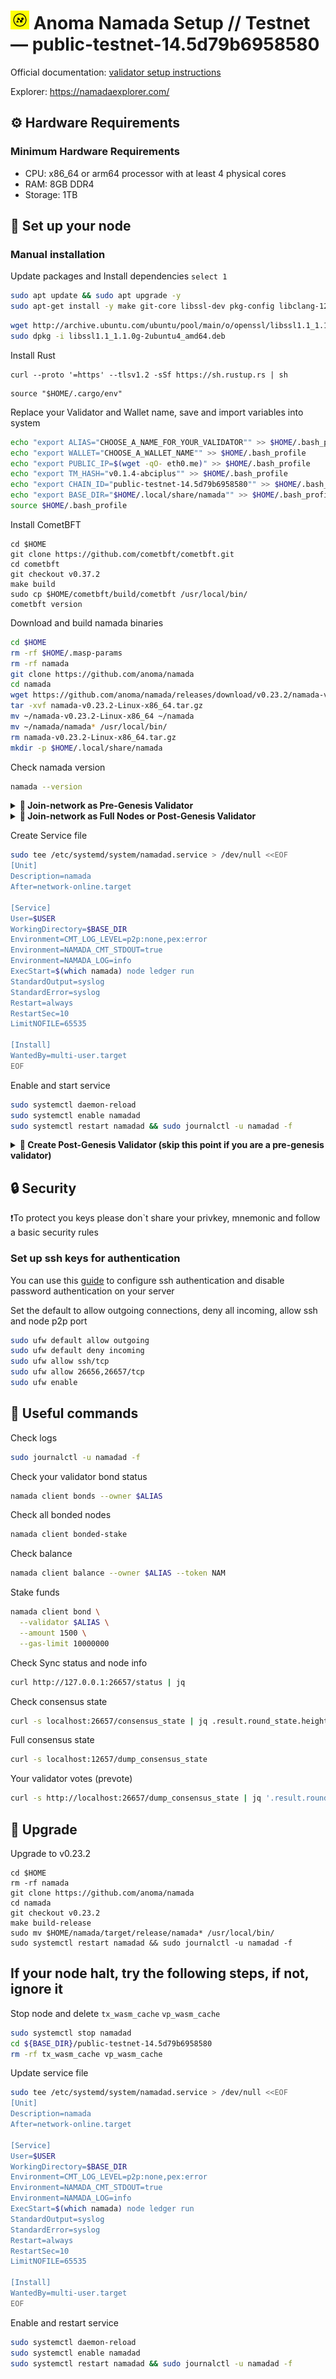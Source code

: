<h1 align="left"> 
<img src="https://raw.githubusercontent.com/itrocket-team/testnet_guides/main/utils/basket/namada.jpg" alt="Namada" width="30" height="30">
 Anoma Namada Setup // Testnet — public-testnet-14.5d79b6958580   
</h1>

Official documentation: [validator setup instructions](https://docs.namada.net/testnets/environment-setup.html)

Explorer: https://namadaexplorer.com/

## ⚙️ Hardware Requirements
### Minimum Hardware Requirements 
 - CPU: x86_64 or arm64 processor with at least 4 physical cores
 - RAM: 8GB DDR4
 - Storage: 1TB

## 🔧 Set up your node
### Manual installation

Update packages and Install dependencies `select 1`

~~~bash
sudo apt update && sudo apt upgrade -y
sudo apt-get install -y make git-core libssl-dev pkg-config libclang-12-dev build-essential protobuf-compiler
~~~
~~~bash
wget http://archive.ubuntu.com/ubuntu/pool/main/o/openssl/libssl1.1_1.1.0g-2ubuntu4_amd64.deb
sudo dpkg -i libssl1.1_1.1.0g-2ubuntu4_amd64.deb
~~~

Install Rust
~~~
curl --proto '=https' --tlsv1.2 -sSf https://sh.rustup.rs | sh
~~~
~~~
source "$HOME/.cargo/env"
~~~

Replace your Validator and Wallet name, save and import variables into system

~~~bash
echo "export ALIAS="CHOOSE_A_NAME_FOR_YOUR_VALIDATOR"" >> $HOME/.bash_profile
echo "export WALLET="CHOOSE_A_WALLET_NAME"" >> $HOME/.bash_profile
echo "export PUBLIC_IP=$(wget -qO- eth0.me)" >> $HOME/.bash_profile
echo "export TM_HASH="v0.1.4-abciplus"" >> $HOME/.bash_profile
echo "export CHAIN_ID="public-testnet-14.5d79b6958580"" >> $HOME/.bash_profile
echo "export BASE_DIR="$HOME/.local/share/namada"" >> $HOME/.bash_profile
source $HOME/.bash_profile
~~~

Install CometBFT

~~~
cd $HOME
git clone https://github.com/cometbft/cometbft.git
cd cometbft
git checkout v0.37.2
make build
sudo cp $HOME/cometbft/build/cometbft /usr/local/bin/
cometbft version
~~~

Download and build namada binaries

~~~bash
cd $HOME
rm -rf $HOME/.masp-params
rm -rf namada
git clone https://github.com/anoma/namada
cd namada
wget https://github.com/anoma/namada/releases/download/v0.23.2/namada-v0.23.2-Linux-x86_64.tar.gz
tar -xvf namada-v0.23.2-Linux-x86_64.tar.gz
mv ~/namada-v0.23.2-Linux-x86_64 ~/namada
mv ~/namada/namada* /usr/local/bin/
rm namada-v0.23.2-Linux-x86_64.tar.gz
mkdir -p $HOME/.local/share/namada
~~~

Check namada version

~~~bash
namada --version
~~~


<details>
  <summary><strong>🔗 Join-network as Pre-Genesis Validator</strong></summary>
  <br>
  
  📁 *Move your pre-genesis folder to `$BASE_DIR` and join the network:*

  ~~~bash
cd $HOME
cp -r ~/.namada/pre-genesis $BASE_DIR/
namada client utils join-network --chain-id $CHAIN_ID --genesis-validator $ALIAS
~~~

</details>

<details>
  <summary><strong>🔗 Join-network as Full Nodes or Post-Genesis Validator</strong></summary>

~~~bash
namada client utils join-network --chain-id $CHAIN_ID
~~~

</details>

Create Service file

~~~bash
sudo tee /etc/systemd/system/namadad.service > /dev/null <<EOF
[Unit]
Description=namada
After=network-online.target

[Service]
User=$USER
WorkingDirectory=$BASE_DIR
Environment=CMT_LOG_LEVEL=p2p:none,pex:error
Environment=NAMADA_CMT_STDOUT=true
Environment=NAMADA_LOG=info
ExecStart=$(which namada) node ledger run
StandardOutput=syslog
StandardError=syslog
Restart=always
RestartSec=10
LimitNOFILE=65535

[Install]
WantedBy=multi-user.target
EOF
~~~

Enable and start service

~~~bash
sudo systemctl daemon-reload
sudo systemctl enable namadad
sudo systemctl restart namadad && sudo journalctl -u namadad -f
~~~

</details>

<details>
  <summary><strong>🔗 Create Post-Genesis Validator (skip this point if you are a pre-genesis validator) </strong></summary>

Create wallet

~~~bash
namada wallet address gen --alias $WALLET
~~~

>Fund your wallet from [faucet](https://faucet.heliax.click/)

Create validator

>before creating a validator, you need to check the balance and make sure that the node is synched

Check Sync status, once your node is fully synced, the output from above will say `false`

~~~bash
curl http://127.0.0.1:26657/status | jq .result.sync_info.catching_up
~~~

Check your balance

~~~bash
namada client balance --owner $ALIAS --token NAM
~~~

Init validator

~~~bash
namada client init-validator \
  --alias $ALIAS \
  --source $WALLET \
  --commission-rate 0.1 \
  --max-commission-rate-change 0.01
~~~
  
Stake your funds

~~~bash
namada client bond \
  --validator $ALIAS \
  --amount 1500 \
  --gas-limit 10000000
  ~~~
  
Waiting more than 2 epoch and check your status

~~~bash
namada client bonds --owner $ALIAS
~~~

</details>

## 🔒 Security

❗To protect you keys please don`t share your privkey, mnemonic and follow a basic security rules


### Set up ssh keys for authentication
You can use this [guide](https://www.digitalocean.com/community/tutorials/how-to-set-up-ssh-keys-on-ubuntu-20-04) to configure ssh authentication and disable password authentication on your server

Set the default to allow outgoing connections, deny all incoming, allow ssh and node p2p port

~~~bash
sudo ufw default allow outgoing 
sudo ufw default deny incoming 
sudo ufw allow ssh/tcp 
sudo ufw allow 26656,26657/tcp
sudo ufw enable
~~~

## 📝 Useful commands

Check logs

~~~bash
sudo journalctl -u namadad -f
~~~

Check your validator bond status
~~~bash
namada client bonds --owner $ALIAS
~~~

Check all bonded nodes
~~~bash
namada client bonded-stake
~~~

Check balance

~~~bash
namada client balance --owner $ALIAS --token NAM
~~~

Stake funds

~~~bash
namada client bond \
  --validator $ALIAS \
  --amount 1500 \
  --gas-limit 10000000
~~~

Check Sync status and node info

~~~bash
curl http://127.0.0.1:26657/status | jq
~~~

Check consensus state

~~~bash
curl -s localhost:26657/consensus_state | jq .result.round_state.height_vote_set[0].prevotes_bit_array
~~~

Full consensus state

~~~bash
curl -s localhost:12657/dump_consensus_state
~~~

Your validator votes (prevote)

~~~bash
curl -s http://localhost:26657/dump_consensus_state | jq '.result.round_state.votes[0].prevotes' | grep $(curl -s http://localhost:26657/status | jq -r '.result.validator_info.address[:12]')
~~~

## 🔄 Upgrade

Upgrade to v0.23.2
```
cd $HOME
rm -rf namada
git clone https://github.com/anoma/namada
cd namada
git checkout v0.23.2
make build-release
sudo mv $HOME/namada/target/release/namada* /usr/local/bin/
sudo systemctl restart namadad && sudo journalctl -u namadad -f
```

## If your node  halt, try the following steps, if not, ignore it

Stop node and delete `tx_wasm_cache` `vp_wasm_cache`
~~~bash
sudo systemctl stop namadad
cd ${BASE_DIR}/public-testnet-14.5d79b6958580
rm -rf tx_wasm_cache vp_wasm_cache
~~~

Update service file

~~~bash
sudo tee /etc/systemd/system/namadad.service > /dev/null <<EOF
[Unit]
Description=namada
After=network-online.target

[Service]
User=$USER
WorkingDirectory=$BASE_DIR
Environment=CMT_LOG_LEVEL=p2p:none,pex:error
Environment=NAMADA_CMT_STDOUT=true
Environment=NAMADA_LOG=info
ExecStart=$(which namada) node ledger run
StandardOutput=syslog
StandardError=syslog
Restart=always
RestartSec=10
LimitNOFILE=65535

[Install]
WantedBy=multi-user.target
EOF
~~~

Enable and restart service

~~~bash
sudo systemctl daemon-reload
sudo systemctl enable namadad
sudo systemctl restart namadad && sudo journalctl -u namadad -f
~~~


